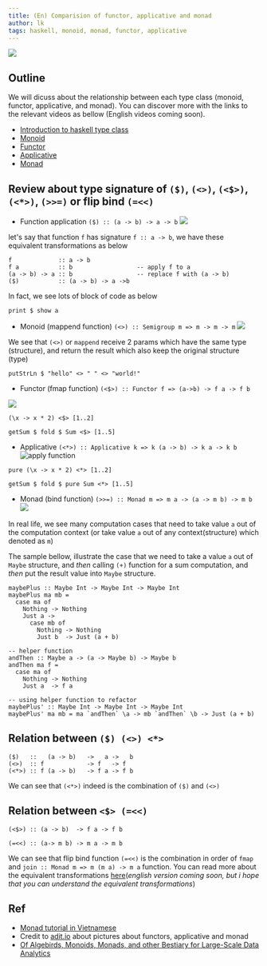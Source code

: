 ```yaml
---
title: (En) Comparision of functor, applicative and monad 
author: lk
tags: haskell, monoid, monad, functor, applicative
---
```


![](../images/2022-12-07-recap.png)

## Outline

We will dicuss about the relationship between each type class (monoid, functor, applicative, and monad).
You can discover more with the links to the relevant videos as bellow (English videos coming soon).

- [Introduction to haskell type class](https://youtu.be/I48P7LY1LHk)
- [Monoid](https://youtu.be/DurtGLmG1qc)
- [Functor](https://youtu.be/pqkNBKiYOY8)
- [Applicative](https://youtu.be/h2pVUDLL82g)
- [Monad](https://youtu.be/LhGxO9-tKzg)


## Review about type signature of `($)`, `(<>)`, `(<$>)`, `(<*>)`, `(>>=)` or flip bind `(=<<)`

- Function application `($) :: (a -> b) -> a -> b`
![](../images/2022-12-07-value-apply.png)

let's say that function `f` has signature `f :: a -> b`, we have these equivalent transformations as below

```
f             :: a -> b
f a           :: b                  -- apply f to a
(a -> b) -> a :: b                  -- replace f with (a -> b)
($)           :: (a -> b) -> a ->b
```

In fact, we see lots of block of code as below

```
print $ show a
```

- Monoid (mappend function) `(<>) :: Semigroup m => m -> m -> m`
![](../images/2022-12-07-monoid-illustration.png)

We see that `(<>)` or `mappend` receive 2 params which have the same type (structure), and return the result which also keep the original structure (type)

```
putStrLn $ "hello" <> " " <> "world!"
```

- Functor (fmap function) `(<$>) :: Functor f => (a->b) -> f a -> f b`

![](../images/2022-12-07-fmap.png)

```
(\x -> x * 2) <$> [1..2]

getSum $ fold $ Sum <$> [1..5]
```

- Applicative `(<*>) :: Applicative k => k (a -> b) -> k a -> k b`
![apply function](../images/2022-12-07-applicative-just.png)

```
pure (\x -> x * 2) <*> [1..2]

getSum $ fold $ pure Sum <*> [1..5]
```

- Monad (bind function) `(>>=) :: Monad m => m a -> (a -> m b) -> m b`
![](../images/2022-12-07-monad-chain.png)

In real life, we see many computation cases that need to take value `a` out of the computation context (or take value `a` out of any context(structure) which denoted as `m`)

The sample bellow, illustrate the case that we need to take a value `a` out of `Maybe` structure, and *then* calling `(+)` function for a sum computation, and *then* put the result value into `Maybe` structure.

```
maybePlus :: Maybe Int -> Maybe Int -> Maybe Int
maybePlus ma mb =
  case ma of
    Nothing -> Nothing
    Just a ->
      case mb of
        Nothing -> Nothing
        Just b  -> Just (a + b)

-- helper function
andThen :: Maybe a -> (a -> Maybe b) -> Maybe b
andThen ma f =
  case ma of
    Nothing -> Nothing
    Just a  -> f a

-- using helper function to refactor
maybePlus' :: Maybe Int -> Maybe Int -> Maybe Int
maybePlus' ma mb = ma `andThen` \a -> mb `andThen` \b -> Just (a + b)
```

## Relation between `($) (<>) <*>`
```
($)   ::   (a -> b)   ->   a ->   b
(<>)  :: f            -> f   -> f 
(<*>) :: f (a -> b)   -> f a -> f b
```
We can see that `(<*>)` indeed is the combination of `($)` and `(<>)`
 
## Relation between `<$> (=<<)`
```
(<$>) :: (a -> b)  -> f a -> f b

(=<<) :: (a-> m b) -> m a -> m b
```

We can see that flip bind function `(=<<)` is the combination in order of `fmap` and `join :: Monad m => m (m a) -> m a` function. You can read more about the equivalent transformations [here](https://gitlab.com/ahaxu/haskell-tutorial-vietnamese/-/blob/master/overview/8_monad.md#ch%E1%BB%A9ng-minh-join-fmap)(_english version coming soon, but i hope that you can understand the equivalent transformations_)

## Ref

- [Monad tutorial in Vietnamese](https://gitlab.com/ahaxu/haskell-tutorial-vietnamese/-/blob/master/overview/8_monad.md)
- Credit to [adit.io](https://adit.io/posts/2013-04-17-functors,_applicatives,_and_monads_in_pictures.html) about pictures about functors, applicative and monad
- [Of Algebirds, Monoids, Monads, and other Bestiary for Large-Scale Data Analytics](https://www.michael-noll.com/blog/2013/12/02/twitter-algebird-monoid-monad-for-large-scala-data-analytics/#what-is-a-monoid)
